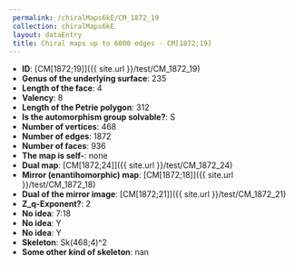 ```yaml
--- 
 permalink: /chiralMaps6kE/CM_1872_19 
 collection: chiralMaps6kE
 layout: dataEntry
 title: Chiral maps up to 6000 edges - CM[1872;19]
---
```


- **ID**: [CM[1872;19]]({{ site.url }}/test/CM_1872_19)
- **Genus of the underlying surface**: 235
- **Length of the face**: 4
- **Valency**: 8
- **Length of the Petrie polygon**: 312
- **Is the automorphism group solvable?**: S
- **Number of vertices**: 468
- **Number of edges**: 1872
- **Number of faces**: 936
- **The map is self-**: none
- **Dual map**: [CM[1872;24]]({{ site.url }}/test/CM_1872_24)
- **Mirror (enantihomorphic) map**: [CM[1872;18]]({{ site.url }}/test/CM_1872_18)
- **Dual of the mirror image**: [CM[1872;21]]({{ site.url }}/test/CM_1872_21)
- **Z_q-Exponent?**: 2
- **No idea**:  7:18
- **No idea**: Y
- **No idea**: Y
- **Skeleton**: Sk(468;4)^2
- **Some other kind of skeleton**: nan
